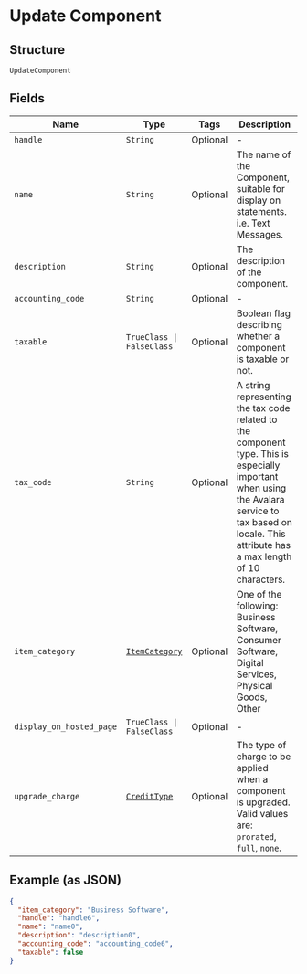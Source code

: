 
# Update Component

## Structure

`UpdateComponent`

## Fields

| Name | Type | Tags | Description |
|  --- | --- | --- | --- |
| `handle` | `String` | Optional | - |
| `name` | `String` | Optional | The name of the Component, suitable for display on statements. i.e. Text Messages. |
| `description` | `String` | Optional | The description of the component. |
| `accounting_code` | `String` | Optional | - |
| `taxable` | `TrueClass \| FalseClass` | Optional | Boolean flag describing whether a component is taxable or not. |
| `tax_code` | `String` | Optional | A string representing the tax code related to the component type. This is especially important when using the Avalara service to tax based on locale. This attribute has a max length of 10 characters. |
| `item_category` | [`ItemCategory`](../../doc/models/item-category.md) | Optional | One of the following: Business Software, Consumer Software, Digital Services, Physical Goods, Other |
| `display_on_hosted_page` | `TrueClass \| FalseClass` | Optional | - |
| `upgrade_charge` | [`CreditType`](../../doc/models/credit-type.md) | Optional | The type of charge to be applied when a component is upgraded. Valid values are: `prorated`, `full`, `none`. |

## Example (as JSON)

```json
{
  "item_category": "Business Software",
  "handle": "handle6",
  "name": "name0",
  "description": "description0",
  "accounting_code": "accounting_code6",
  "taxable": false
}
```

